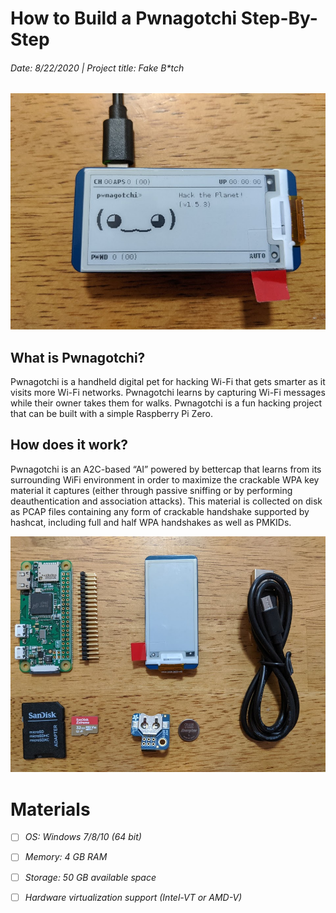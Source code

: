 # How to Build a Pwnagotchi Step-By-Step
###### Date: 8/22/2020 | Project title: Fake B*tch

![Image of Pwnagotchi](1_pwnagotchi.jpg)

## What is Pwnagotchi?
Pwnagotchi is a handheld digital pet for hacking Wi-Fi that gets smarter as it visits more Wi-Fi networks. Pwnagotchi learns by capturing Wi-Fi messages while their owner takes them for walks. Pwnagotchi is a fun hacking project that can be built with a simple Raspberry Pi Zero. 

## How does it work?
Pwnagotchi is an A2C-based “AI” powered by bettercap that learns from its surrounding WiFi environment in order to maximize the crackable WPA key material it captures (either through passive sniffing or by performing deauthentication and association attacks). This material is collected on disk as PCAP files containing any form of crackable handshake supported by hashcat, including full and half WPA handshakes as well as PMKIDs.

![Image of Materials](2_materials.jpg)

# Materials

- [ ] *OS: Windows 7/8/10 (64 bit)*

- [ ] *Memory: 4 GB RAM*

- [ ] *Storage: 50 GB available space*

- [ ] *Hardware virtualization support (Intel-VT or AMD-V)*
